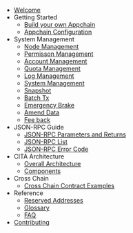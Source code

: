 - [Welcome](index.md)
- Getting Started
    - [Build your own Appchain](chain/getting_started.md)
    - [Appchain Configuration](chain/config_tool.md)
- System Management
    - [Node Management](system_management/node.md)
    - [Permisson Management](system_management/permission.md)
    - [Account Management](system_management/user.md)
    - [Quota Management ](system_management/quota.md)
    - [Log Management](system_management/log.md)
    - [System Management](system_management/sys.md)
    - [Snapshot](system_management/snapshot.md)
    - [Batch Tx](system_management/batch_tx.md)
    - [Emergency Brake](system_management/emergency_brake.md)
    - [Amend Data](system_management/amend.md)
    - [Fee back](system_management/fee_back.md)
- JSON-RPC Guide
    - [JSON-RPC Parameters and Returns](rpc_guide/rpc_types.md)
    - [JSON-RPC List](rpc_guide/rpc.md)
    - [JSON-RPC Error Code](rpc_guide/rpc_error_code.md)
- CITA Architecture
    - [Overall Architecture](architecture/architecture.md)
    - [Components](architecture/components.md)
- Cross Chain
    - [Cross Chain Contract Examples](crosschain/crosschain_contract_example.md)
- Reference
    - [Reserved Addresses](reference/addresses.md)
    - [Glossary](reference/glossary.md)
    - [FAQ](reference/faq.md)
- [Contributing](contributing.md)

